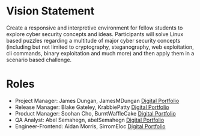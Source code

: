 # Vision Statement

Create a responsive and interpretive environment for fellow students to explore cyber security concepts and ideas. Participants will solve Linux based puzzles regarding a multitude of major cyber security concepts (including but not limited to cryptography, steganography, web exploitation, cli commands, binary exploitation and much more) and then apply them in a scenario based challenge.

# Roles

- Project Manager: James Dungan, JamesMDungan [Digital Portfolio](https://codermerlin.academy/users/james-dungan/Digital%20Portfolio/index.html)
- Release Manager: Blake Gateley, KrabbiePatty [Digital Portfolio](https://codermerlin.academy/users/jonathan-gateley/Digital%20Portfolio/index.html)
- Product Manager: Soohan Cho, BurntWaffleCake [Digital Portfolio](https://codermerlin.academy/users/soohan-cho/Digital%20Portfolio/index.html)
- QA Analyst: Abel Semahegn, abelSemahegn [Digital Portfolio](https://codermerlin.academy/users/abel-semahegn/Digital%20Portfolio/index.html)
- Engineer-Frontend: Aidan Morris, SirromEloc [Digital Portfolio](https://codermerlin.academy/users/aidan-morris/Digital%20Portfolio/index.html)
